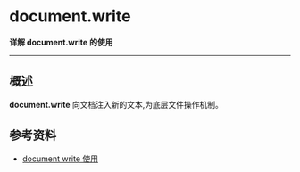 # document.write

**详解 document.write 的使用**

---

## 概述
**document.write** 向文档注入新的文本,为底层文件操作机制。

## 参考资料
* [document write 使用](https://developers.google.com/web/updates/2016/08/removing-document-write?hl=zh-cn)